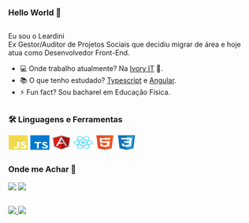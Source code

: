 ### Hello World 👋
##
Eu sou o Leardini<br>
Ex Gestor/Auditor de Projetos Sociais que decidiu migrar de área e hoje atua como Desenvolvedor Front-End. 
- 💻 Onde trabalho atualmente? Na <a href="https://www.ivoryit.com.br/">Ivory IT</a> 💜.
- 📚 O que tenho estudado? <a href="https://www.typescriptlang.org/">Typescript</a> e <a href="https://angular.io/">Angular</a>.
- ⚡ Fun fact? Sou bacharel em Educação Física.
##
### 🛠️ Linguagens e Ferramentas
<div style="display: inline_block">
  <img align="center" alt="Rafa-Js" height="30" width="40" src="https://raw.githubusercontent.com/devicons/devicon/master/icons/javascript/javascript-plain.svg">
  <img align="center" alt="Rafa-Ts" height="30" width="40" src="https://raw.githubusercontent.com/devicons/devicon/master/icons/typescript/typescript-plain.svg">
  <img align="center" alt="Angular" height="30" width="40" src="https://raw.githubusercontent.com/devicons/devicon/2ae2a900d2f041da66e950e4d48052658d850630/icons/angularjs/angularjs-original.svg">
  <img align="center" alt="Angular" height="30" width="40" src="https://raw.githubusercontent.com/devicons/devicon/1119b9f84c0290e0f0b38982099a2bd027a48bf1/icons/react/react-original.svg">
  <img align="center" alt="HTML" height="30" width="40" src="https://raw.githubusercontent.com/devicons/devicon/master/icons/html5/html5-original.svg">
  <img align="center" alt="CSS" height="30" width="40" src="https://raw.githubusercontent.com/devicons/devicon/master/icons/css3/css3-original.svg">
</div>

##
### Onde me Achar 🧐
<a href="https://www.linkedin.com/in/fabioleardini/" target="_blank"><img src="https://img.shields.io/badge/-LinkedIn-%230077B5?style=for-the-badge&logo=linkedin&logoColor=white" target="_blank"></a>
<a href = "mailto:contato@leardini.dev"><img src="https://img.shields.io/badge/-Gmail-%23333?style=for-the-badge&logo=gmail&logoColor=white" target="_blank"></a>
##
<div align="left">
  <a href="https://github.com/leardinifabio">
  <img height="180em" src="https://github-readme-stats.vercel.app/api?username=leardinifabio&show_icons=true&theme=outrun&include_all_commits=true&count_private=true"/>
  <img height="180em" src="https://github-readme-stats.vercel.app/api/top-langs/?username=leardinifabio&layout=compact&langs_count=7&theme=outrun"/>
</div>
